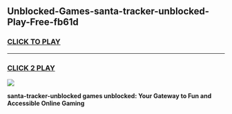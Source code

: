 
## Unblocked-Games-santa-tracker-unblocked-Play-Free-fb61d
<h3>
<a href="https://premium76.site?title=santa-tracker-unblocked&ref=10A">CLICK TO PLAY</a></h3>
<hr>

<h3>
<a href="https://premium76.site?title=santa-tracker-unblocked&ref=10A">CLICK 2 PLAY</a>
  
</h3>

<a href="https://premium76.site?title=santa-tracker-unblocked&ref=10A"><img src="https://clearcache.store/games.png"></a>


**santa-tracker-unblocked games unblocked: Your Gateway to Fun and Accessible Online Gaming**
